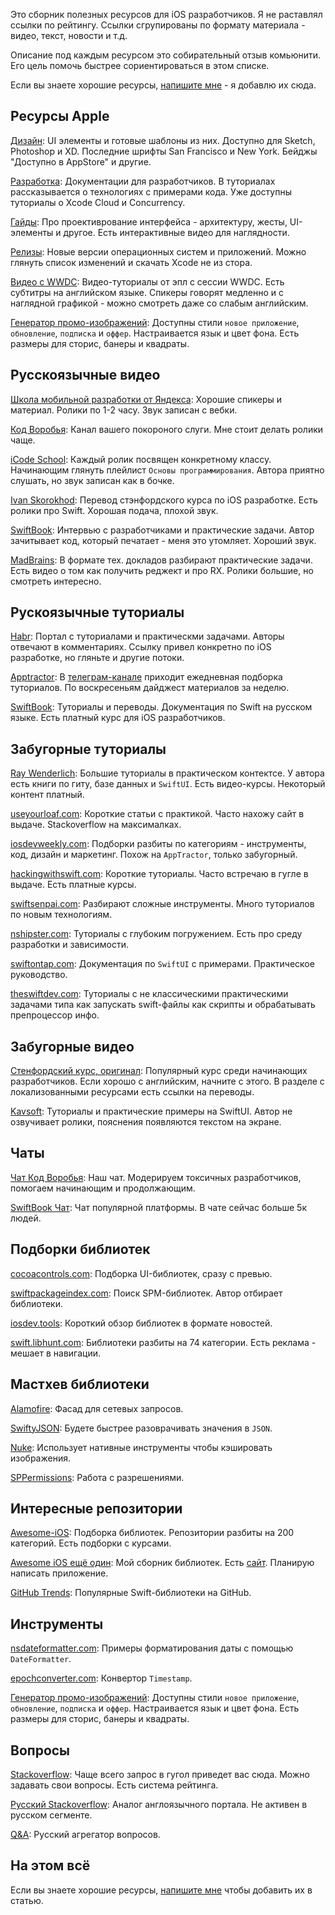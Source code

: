 Это сборник полезных ресурсов для iOS разработчиков. Я не раставлял ссылки по рейтингу. Ссылки сгрупированы по формату материала - видео, текст, новости и т.д.

Описание под каждым ресурсом это собирательный отзыв комьюнити. Его цель помочь быстрее сориентироваться в этом списке.

Если вы знаете хорошие ресурсы, [напишите мне](https://t.me/ivanvorobei) - я добавлю их сюда.

## Ресурсы Apple

[Дизайн](https://developer.apple.com/design/resources/): UI элементы и готовые шаблоны из них. Доступно для Sketch, Photoshop и XD. Последние шрифты San Francisco и New York. Бейджы "Доступно в AppStore" и другие.

[Разработка](https://developer.apple.com/documentation/): Документации для разработчиков. В туториалах рассказывается о технологиях с примерами кода. Уже доступны туториалы о Xcode Cloud и Concurrency.

[Гайды](https://developer.apple.com/design/): Про проективрование интерфейса - архитектуру, жесты, UI-элементы и другое. Есть интерактивные видео для наглядности.

[Релизы](https://developer.apple.com/download/release/): Новые версии операционных систем и приложений. Можно глянуть список изменений и скачать Xcode не из стора.

[Видео с WWDC](https://developer.apple.com/videos/): Видео-туториалы от эпл с сессии WWDC. Есть субтитры на английском языке. Спикеры говорят медленно и с наглядной графикой - можно смотреть даже со слабым английским.

[Генератор промо-изображений](https://tools.applemediaservices.com/apple-app-store-promote): Доступны стили `новое приложение`, `обновление`, `подписка` и `оффер`. Настраивается язык и цвет фона. Есть размеры для сторис, банеры и квадраты.

## Русскоязычные видео

[Школа мобильной разработки от Яндекса](https://www.youtube.com/playlist?list=PLQC2_0cDcSKBUXhSGqAbVAp3SFBKPnpFI): Хорошие спикеры и материал. Ролики по 1-2 часу. Звук записан с вебки.

[Код Воробья](https://www.youtube.com/channel/UCNUGzZfcOyX4YpP36VzeZ6A): Канал вашего покороного слуги. Мне стоит делать ролики чаще.

[iCode School](https://www.youtube.com/channel/UCx1xu0yc1mh-gjAq8YKRobg): Каждый ролик посвящен конкретному классу. Начинающим глянуть плейлист `Основы программирования`. Автора приятно слушать, но звук записан как в бочке.

[Ivan Skorokhod](https://www.youtube.com/channel/UChfEfFKYILtO5yZSX2irynw): Перевод стэнфордского курса по iOS разработке. Есть ролики про Swift. Хорошая подача, плохой звук.

[SwiftBook](https://www.youtube.com/channel/UCXlCPCsB09ftBA5bQfiSWoQ): Интервью с разработчиками и практические задачи. Автор зачитывает код, который печатает - меня это утомляет. Хороший звук.

[MadBrains](https://www.youtube.com/c/MadBrains): В формате тех. докладов разбирают практические задачи. Есть видео о том как получить реджект и про RX. Ролики большие, но смотреть интересно.

## Рускоязычные туториалы

[Habr](https://habr.com/ru/hub/ios_dev/): Портал с туториалами и практическми задачами. Авторы отвечают в комментариях. Ссылку привел конкретно по iOS разработке, но гляньте и другие потоки.

[Apptractor](https://apptractor.ru): В [телеграм-канале](https://telegram.me/apptractor) приходит ежедневная подборка туториалов. По воскресеньям дайджест материалов за неделю.

[SwiftBook](https://swiftbook.ru): Туториалы и переводы. Документация по Swift на русском языке. Есть платный курс для iOS разработчиков.

## Забугорные туториалы

[Ray Wenderlich](https://www.raywenderlich.com): Большие туториалы в практическом контектсе. У автора есть книги по гиту, базе данных и `SwiftUI`. Есть видео-курсы. Некоторый контент платный.

[useyourloaf.com](https://useyourloaf.com): Короткие статьи с практикой. Часто нахожу сайт в выдаче. Stackoverflow на максималках.

[iosdevweekly.com](https://iosdevweekly.com): Подборки разбиты по категориям - инструменты, код, дизайн и маркетинг. Похож на `AppTractor`, только забугорный.

[hackingwithswift.com](https://www.hackingwithswift.com/): Короткие туториалы. Часто встречаю в гугле в выдаче. Есть платные курсы.

[swiftsenpai.com](https://swiftsenpai.com): Разбирают сложные инструменты. Много туториалов по новым технологиям.

[nshipster.com](https://nshipster.com): Туториалы с глубоким погружением. Есть про среду разработки и зависимости.

[swiftontap.com](https://swiftontap.com): Документация по `SwiftUI` с примерами. Практическое руководство.

[theswiftdev.com](https://theswiftdev.com): Туториалы с не классическими практическими задачами типа как запускать swift-файлы как скрипты и обрабатывать препроцессор инфо.

## Забугорные видео

[Стенфордский курс, оригинал](https://www.youtube.com/playlist?list=PL3d_SFOiG7_8ofjyKzX6Nl1wZehbdiZC_): Популярный курс среди начинающих разработчиков. Если хорошо с английским, начните с этого. В разделе с локализованными ресурсами есть ссылки на переводы.

[Kavsoft](https://www.youtube.com/c/Kavsoft): Туториалы и практические примеры на SwiftUI. Автор не озвучивает ролики, пояснения появляются текстом на экране.

## Чаты

[Чат Код Воробья](https://sparrowcode.io/telegram/chat): Наш чат. Модерируем токсичных разработчиков, помогаем начинающим и продолжающим.

[SwiftBook Чат](https://telegram.me/swiftbook_chat): Чат популярной платформы. В чате сейчас больше 5к людей.

## Подборки библиотек

[cocoacontrols.com](https://www.cocoacontrols.com): Подборка UI-библиотек, сразу с превью.

[swiftpackageindex.com](https://swiftpackageindex.com): Поиск SPM-библиотек. Автор отбирает библиотеки.

[iosdev.tools](https://iosdev.tools): Короткий обзор библиотек в формате новостей.

[swift.libhunt.com](https://swift.libhunt.com): Библиотеки разбиты на 74 категории. Есть реклама - мешает в навигации.

## Мастхев библиотеки

[Alamofire](https://github.com/Alamofire/Alamofire): Фасад для сетевых запросов.

[SwiftyJSON](https://github.com/SwiftyJSON/SwiftyJSON): Будете быстрее разоврачивать значения в `JSON`.

[Nuke](https://github.com/kean/Nuke): Использует нативные инструменты чтобы кэшировать изображения.

[SPPermissions](https://github.com/ivanvorobei/SPPermissions): Работа с разрешениями.

## Интересные репозитории

[Awesome-iOS](https://github.com/vsouza/awesome-ios): Подборка библиотек. Репозитории разбиты на 200 категорий. Есть подборки с курсами.

[Awesome iOS ещё один](https://github.com/ivanvorobei/awesome-ios): Мой сборник библиотек. Есть [сайт](https://awesome-ios.com). Планирую написать приложение.

[GitHub Trends](https://github.com/trending/swift?since=daily&spoken_language_code=): Популярные Swift-библиотеки на GitHub.

## Инструменты

[nsdateformatter.com](https://nsdateformatter.com): Примеры форматирования даты с помощью `DateFormatter`.

[epochconverter.com](https://www.epochconverter.com): Конвертор `Timestamp`.

[Генератор промо-изображений](https://tools.applemediaservices.com/apple-app-store-promote): Доступны стили `новое приложение`, `обновление`, `подписка` и `оффер`. Настраивается язык и цвет фона. Есть размеры для сторис, банеры и квадраты.

## Вопросы

[Stackoverflow](https://stackoverflow.com): Чаще всего запрос в гугол приведет вас сюда. Можно задавать свои вопросы. Есть система рейтинга.

[Русский Stackoverflow](https://ru.stackoverflow.com): Аналог англоязычного портала. Не активен в русском сегменте.

[Q&A](https://qna.habr.com): Русский агрегатор вопросов.

## На этом всё

Если вы знаете хорошие ресурсы, [напишите мне](https://t.me/ivanvorobei) чтобы добавить их в статью.

